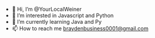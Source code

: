 - 👋 Hi, I’m @YourLocalWeiner
- 👀 I’m interested in Javascript and Python
- 🌱 I’m currently learning Java and Py
- 📫 How to reach me braydenbusiness0001@gmail.com
